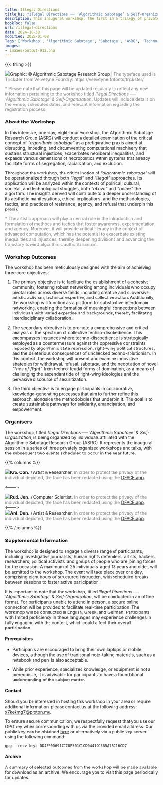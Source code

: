 ```yaml
---
title: Illegal Directions
title_h1: "Illegal Directions ── ‘Algorithmic Sabotage’ & Self-Organization"
description: This inaugural workshop, the first in a trilogy of private workshops and talks, is an initiative organized by individuals affiliated with the Algorithmic Sabotage Research Group (ASRG). Titled Illegal Directions ── ‘Algorithmic Sabotage’ & Self-Organization, the workshop critically engages with the potential of aesthetics to traverse the complex and often inequitable social terrains shaped by contemporary information systems.
bookToc: false
url: /illegal-directions
date: 2024-10-30
modified: 2025-01-08
Tags: ['Workshop', 'Algorithmic Sabotage', 'Sabotage', 'ASRG', 'Techno-Disobedience', 'Prefigurative Techno-Politics', 'Illegal Directions', 'Self-Organization', 'Algorithmic Sabotage Research Group', 'Agency', 'Resistance', 'Refusal', 'Algorithmic Necropolitics']
images:
- images/output-912.png
---
```


{{< titling >}}

<div class="caption"><img src="images/output-925.png">Graphic: © Algorithmic Sabotage Research Group<span style="color:grey"> | The typeface used is Trickster from Velvetyne Foundry: https://velvetyne.fr/fonts/trickster/</span></div>

<span style="color:grey">* Please note that this page will be updated regularly to reflect any new information pertaining to the workshop titled _Illegal Directions ── ‘Algorithmic Sabotage’ & Self-Organization_. Updates will include details on the venue, scheduled dates, and relevant information regarding the registration process.</span>

### About the Workshop

In this intensive, one-day, eight-hour workshop, the Algorithmic Sabotage Research Group (ASRG) will conduct a detailed examination of the critical concept of _“algorithmic sabotage”_ as a prefigurative praxis aimed at disrupting, impeding, and circumventing computational machinery that sustains structural injustices, exacerbates neoliberal inequalities, and expands various dimensions of necropolitics within systems that already facilitate forms of segregation, racialization, and exclusion.

Throughout the workshop, the critical notion of _“algorithmic sabotage”_ will be operationalized through both _“legal”_ and _“illegal”_ approaches. Its application will be analyzed within the contexts of political, cultural, societal, and technological struggles, both _“above”_ and _“below”_ the algorithm. The insights derived will contribute to a deeper understanding of its aesthetic manifestations, ethical implications, and the methodologies, tactics, and practices of resistance, agency, and refusal that underpin this praxis.

<span style="color:grey">* The artistic approach will play a central role in the introduction and formulation of methods and tactics that foster awareness, experimentation, and agency. Moreover, it will provide critical literacy in the context of advanced computation, which has the potential to exacerbate existing inequalities and injustices, thereby deepening divisions and advancing the trajectory toward algorithmic authoritarianism.</span>

### Workshop Outcomes

The workshop has been meticulously designed with the aim of achieving three core objectives:

1. The primary objective is to facilitate the establishment of a cohesive community, fostering robust networking among individuals who occupy pivotal roles across diverse fields, including creative and subversive artistic activism, technical expertise, and collective action. Additionally, the workshop will function as a platform for substantive interdomain networking, enabling the formation of meaningful connections between individuals with varied expertise and backgrounds, thereby facilitating interdisciplinary collaboration.

2. The secondary objective is to promote a comprehensive and critical analysis of the spectrum of collective techno-disobedience. This encompasses instances where techno-disobedience is strategically employed as a countermeasure against the oppressive constraints imposed by algorithmic state repression, right-wing political structures, and the deleterious consequences of unchecked techno-solutionism. In this context, the workshop will present and examine innovative strategies for withdrawal, refusal, sabotage, and the negotiation of novel _“lines of flight”_ from techno-feudal forms of domination, as a means of challenging the ascendant tide of right-wing ideologies and the pervasive discourse of securitization.

3. The third objective is to engage participants in collaborative, knowledge-generating processes that aim to further refine this approach, alongside the methodologies that underpin it. The goal is to create sustainable pathways for solidarity, emancipation, and empowerment.

### Organisers

The workshop, titled _Illegal Directions ── ‘Algorithmic Sabotage’ & Self-Organization_, is being organized by individuals affiliated with the Algorithmic Sabotage Research Group (ASRG). It represents the inaugural session in a series of three privately organized workshops and talks, with the subsequent two events scheduled to occur in the near future.

{{% columns %}}

<div class="caption"><img src="images/user-05.jpg"><strong>Kra. Con.</strong> / Artist & Researcher. <span style="color:grey">In order to protect the privacy of the individual depicted, the face has been redacted using the <a href="https://dface.app/">DFACE.app</a>.</span></div>

<--->

<div class="caption"><img src="images/user-02.jpg"><strong>Rud. Jen.</strong> / Computer Scientist. <span style="color:grey">In order to protect the privacy of the individual depicted, the face has been redacted using the <a href="https://dface.app/">DFACE.app</a>.</span></div>
<--->

<div class="caption"><img src="images/user-01.jpg"><strong>Ard. Den.</strong> / Artist & Researcher. <span style="color:grey">In order to protect the privacy of the individual depicted, the face has been redacted using the <a href="https://dface.app/">DFACE.app</a>.</span></div>

{{% /columns %}}

### Supplemental Information

The workshop is designed to engage a diverse range of participants, including investigative journalists, human rights defenders, artists, hackers, researchers, political activists, and groups of people who are joining forces for the occasion. A maximum of 25 individuals, aged 18 years and older, will be admitted to the workshop. The event will take place over one day, comprising eight hours of structured instruction, with scheduled breaks between sessions to foster active participation.

It is important to note that the workshop, titled _Illegal Directions ── ‘Algorithmic Sabotage’ & Self-Organization_, will be conducted in an offline format. For participants unable to attend in person, a secure online connection will be provided to facilitate real-time participation. The workshop will be conducted in English, Greek, and German. Participants with limited proficiency in these languages may experience challenges in fully engaging with the content, which could affect their overall participation.

#### Prerequisites

- Participants are encouraged to bring their own laptops or mobile devices, although the use of traditional note-taking materials, such as a notebook and pen, is also acceptable.

- While prior experience, specialized knowledge, or equipment is not a prerequisite, it is advisable for participants to have a foundational understanding of the subject matter.

#### Contact

Should you be interested in hosting this workshop in your area or require additional information, please contact us at the following address: [x7kekmg7@proton.me](mailto:x7kekmg7@proton.me).

To ensure secure communication, we respectfully request that you use our GPG key when corresponding with us via the provided email address. Our public key can be obtained [here](https://algorithmic-sabotage.github.io/asrg/about/DD4FF0D691C7C8F501C1CD0441CC385A75C16CD7.asc) or alternatively via a public key server using the following command:

```
gpg --recv-keys DD4FF0D691C7C8F501C1CD0441CC385A75C16CD7
```

#### Archive

A summary of selected outcomes from the workshop will be made available for download as an archive. We encourage you to visit this page periodically for updates.
